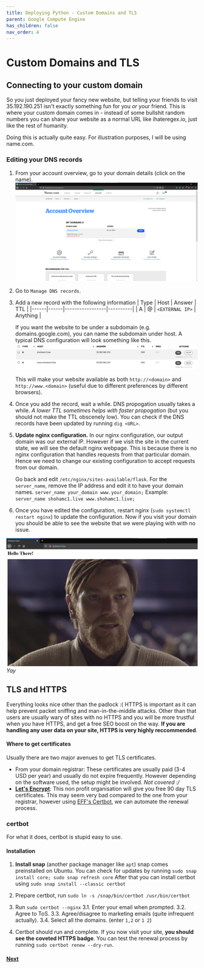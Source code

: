 ```yaml
---
title: Deploying Python - Custom Domains and TLS
parent: Google Compute Engine
has_children: false
nav_order: 4
---
```


# Custom Domains and TLS

## Connecting to your custom domain

So you just deployed your fancy new website, but telling your friends to visit 35.192.190.251 isn't exactly something fun for you _or_ your friend. This is where your custom domain comes in - instead of some bullshit random numbers you can share your website as a normal URL like ihateregex.io, just like the rest of humanity.

Doing this is actually quite easy. For illustration purposes, I will be using name.com.

### Editing your DNS records

1. From your account overview, go to your domain details (click on the name).
   ![](images/name_dashboard.png)

2. Go to `Manage DNS records`.
3. Add a new record with the following information
   | Type | Host | Answer | TTL |
   |------|------|-----------------|----------|
   | A | @ | `<EXTERNAL IP>` | Anything |

   If you want the website to be under a subdomain (e.g. domains.google.com), you can name the subdomain under host. A typical DNS configuration will look something like this.
   ![](images/dns.png)

   This will make your website available as both `http://<domain>` and `http://www.<domain>` (useful due to different preferences by different browsers).

4. Once you add the record, wait a while. DNS propogation usually takes a while. _A lower TTL sometimes helps with faster propogation_ (but you should not make the TTL obscenely low). You can check if the DNS records have been updated by running `dig <URL>`.

5. **Update nginx configuration.**
   In our nginx configuration, our output domain was our external IP. However if we visit the site in the current state, we will see the default nginx webpage. This is because there is no nginx configuration that handles requests from that particular domain. Hence we need to change our existing configuration to accept requests from our domain.

   Go back and edit `/etc/nginx/sites-available/flask`. For the `server_name`, remove the IP address and edit it to have your domain names.
   `server_name your_domain www.your_domain;`
   Example: `server_name shohamc1.live www.shohamc1.live;`

6. Once you have edited the configuration, restart nginx (`sudo systemctl restart nginx`) to update the configuration. Now if you visit your domain you should be able to see the website that we were playing with with no issue.

![Yay](images/yay.png)
_Yay_

## TLS and HTTPS

Everything looks nice other than the padlock :(
HTTPS is important as it can help prevent packet sniffing and man-in-the-middle attacks. Other than that users are usually wary of sites with no HTTPS and you will be more trustful when you have HTTPS, and get a free SEO boost on the way. **If you are handling any user data on your site, HTTPS is very highly reccommended**.

#### Where to get certificates

Usually there are two major avenues to get TLS certificates.

- From your domain registrar: These certificates are usually paid (3-4 USD per year) and usually do not expire frequently. However depending on the software used, the setup might be involved. _Not covered :/_
- **[Let's Encrypt](https://letsencrypt.org/)**: This non profit organisation will give you free 90 day TLS certificates. This may seem very bad compared to the one from your registrar, however using [EFF's Certbot](https://certbot.eff.org/), we can automate the renewal process.

### certbot

For what it does, certbot is stupid easy to use.

#### Installation

1. **Install snap** (another package manager like `apt`)
   snap comes preinstalled on Ubuntu. You can check for updates by running `sudo snap install core; sudo snap refresh core`
   After that you can install certbot using `sudo snap install --classic certbot`

2. Prepare certbot, run `sudo ln -s /snap/bin/certbot /usr/bin/certbot`
3. Run `sudo certbot --nginx`
   3.1. Enter your email when prompted.
   3.2. Agree to ToS.
   3.3. Agree/disagree to marketing emails (quite infrequent actually).
   3.4. Select all the domains. (enter `1,2` or `1 2`)
4. Certbot should run and complete. If you now visit your site, **you should see the coveted HTTPS badge**. You can test the renewal process by running `sudo certbot renew --dry-run`.

#### [Next](Preventing_Poverty.md)
